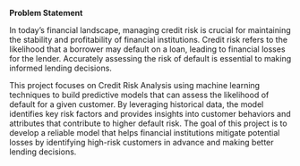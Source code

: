 **Problem Statement**

In today’s financial landscape, managing credit risk is crucial for maintaining the stability and profitability of financial institutions. Credit risk refers to the likelihood that a borrower may default on a loan, leading to financial losses for the lender. Accurately assessing the risk of default is essential to making informed lending decisions.

This project focuses on Credit Risk Analysis using machine learning techniques to build predictive models that can assess the likelihood of default for a given customer. By leveraging historical data, the model identifies key risk factors and provides insights into customer behaviors and attributes that contribute to higher default risk. The goal of this project is to develop a reliable model that helps financial institutions mitigate potential losses by identifying high-risk customers in advance and making better lending decisions.
